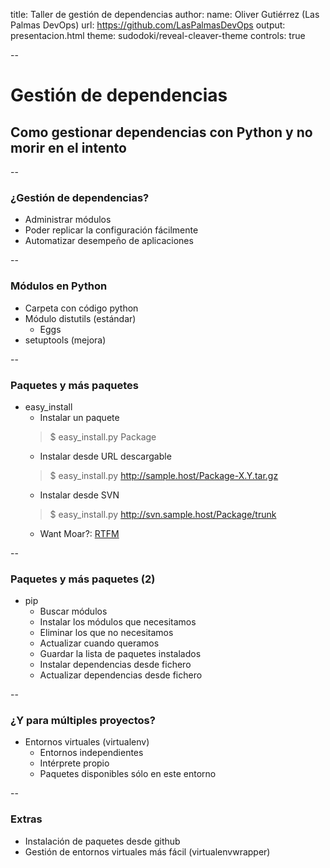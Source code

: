 title: Taller de gestión de dependencias
author:
  name: Oliver Gutiérrez (Las Palmas DevOps)
  url: https://github.com/LasPalmasDevOps
output: presentacion.html
theme: sudodoki/reveal-cleaver-theme
controls: true

--

# Gestión de dependencias
## Como gestionar dependencias con Python y no morir en el intento

--

### ¿Gestión de dependencias?
* Administrar módulos
* Poder replicar la configuración fácilmente
* Automatizar desempeño de aplicaciones

--

### Módulos en Python
* Carpeta con código python
* Módulo distutils (estándar)
  * Eggs
* setuptools (mejora)

--

### Paquetes y más paquetes
* easy_install
  * Instalar un paquete
  > $ easy_install.py Package
  * Instalar desde URL descargable
  > $ easy_install.py http://sample.host/Package-X.Y.tar.gz
  * Instalar desde SVN
  > $ easy_install.py http://svn.sample.host/Package/trunk
  * Want Moar?: [RTFM](https://pythonhosted.org/setuptools/easy_install.html)

--

### Paquetes y más paquetes (2)
* pip
  * Buscar módulos
  * Instalar los módulos que necesitamos
  * Eliminar los que no necesitamos
  * Actualizar cuando queramos
  * Guardar la lista de paquetes instalados
  * Instalar dependencias desde fichero
  * Actualizar dependencias desde fichero

--

### ¿Y para múltiples proyectos?
* Entornos virtuales (virtualenv)
  * Entornos independientes
  * Intérprete propio
  * Paquetes disponibles sólo en este entorno

--

### Extras

* Instalación de paquetes desde github
* Gestión de entornos virtuales más fácil (virtualenvwrapper)
